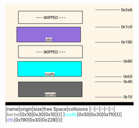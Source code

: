 ![memory map diagram](tests.test_docs_normal_cropped.png)
|name|origin|size|free Space|collisions
|:-|:-|:-|:-|:-|
|<span style='color:dimgrey'>kernel</span>|0x10|0x30|0x10|{}|
|<span style='color:aqua'>rootfs</span>|0x50|0x30|0x110|{}|
|<span style='color:mediumpurple'>dtb</span>|0x190|0x30|0x228|{}|
